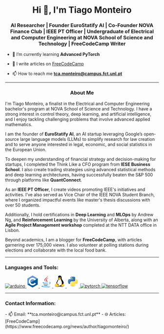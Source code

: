 <h1 align="center">Hi 👋, I'm Tiago Monteiro</h1>
<h3 align="center">
  AI Researcher | Founder EuroStatify AI | Co-Founder NOVA Finance Club | IEEE PT Officer | Undergraduate of Electrical and Computer Engineering at NOVA School of Science and Technology | FreeCodeCamp Writer
</h3>

- 🌱 I’m currently learning **Advanced PyTorch**

- 📝 I write articles on [FreeCodeCamp](https://www.freecodecamp.org/news/author/tiagomonteiro/)

- 📫 How to reach me **tca.monteiro@campus.fct.unl.pt**

---

<h3 align="center">About Me</h3>

I'm Tiago Monteiro, a finalist in the Electrical and Computer Engineering bachelor's program at NOVA School of Science and Technology. I have a strong interest in control theory, deep learning, and artificial intelligence, and I enjoy tackling challenging problems that involve advanced applied mathematics.

I am the founder of **EuroStatify AI**, an AI startup leveraging Google’s open-source large language models (LLMs) to simplify research for law creation and to serve anyone interested in legal, economic, and social statistics in the European Union.

To deepen my understanding of financial strategy and decision-making for startups, I completed the Think Like a CFO program from **IESE Business School**. I also create trading strategies using advanced statistical methods and deep learning architectures, having successfully beaten the S&P 500 through platforms like **QuantConnect**.

As an **IEEE PT Officer**, I create videos promoting IEEE's initiatives and activities. I’ve also served as Vice Chair of the IEEE NOVA Student Branch, where I organized impactful events like master's thesis discussions with over 50 students.

Additionally, I hold certifications in **Deep Learning** and **MLOps** by Andrew Ng, and **Reinforcement Learning** by the University of Alberta, along with an **Agile Project Management workshop** completed at the NTT DATA office in Lisbon.

Beyond academics, I am a blogger for **FreeCodeCamp**, with articles garnering over 175,000 views. I also volunteer at polling stations during elections and collaborate with the local food bank.

---

<h3 align="left">Languages and Tools:</h3>
<p align="left">
  <a href="https://www.arduino.cc/" target="_blank" rel="noreferrer">
    <img src="https://cdn.worldvectorlogo.com/logos/arduino-1.svg" alt="arduino" width="40" height="40" />
  </a>
  <a href="https://www.cprogramming.com/" target="_blank" rel="noreferrer">
    <img src="https://raw.githubusercontent.com/devicons/devicon/master/icons/c/c-original.svg" alt="c" width="40" height="40" />
  </a>
  <a href="https://www.java.com" target="_blank" rel="noreferrer">
    <img src="https://raw.githubusercontent.com/devicons/devicon/master/icons/java/java-original.svg" alt="java" width="40" height="40" />
  </a>
  <a href="https://www.linux.org/" target="_blank" rel="noreferrer">
    <img src="https://raw.githubusercontent.com/devicons/devicon/master/icons/linux/linux-original.svg" alt="linux" width="40" height="40" />
  </a>
  <a href="https://www.python.org" target="_blank" rel="noreferrer">
    <img src="https://raw.githubusercontent.com/devicons/devicon/master/icons/python/python-original.svg" alt="python" width="40" height="40" />
  </a>
  <a href="https://pytorch.org/" target="_blank" rel="noreferrer">
    <img src="https://www.vectorlogo.zone/logos/pytorch/pytorch-icon.svg" alt="pytorch" width="40" height="40" />
  </a>
  <a href="https://www.tensorflow.org" target="_blank" rel="noreferrer">
    <img src="https://www.vectorlogo.zone/logos/tensorflow/tensorflow-icon.svg" alt="tensorflow" width="40" height="40" />
  </a>
</p>

---

<h3 align="left">Contact Information:</h3>
- 📫 Email: **tca.monteiro@campus.fct.unl.pt**
- 🌐 Articles: [FreeCodeCamp](https://www.freecodecamp.org/news/author/tiagomonteiro/)
